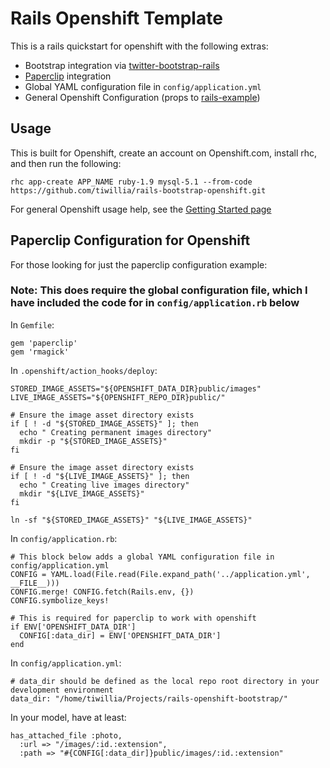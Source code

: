# Rails Openshift Template #
This is a rails quickstart for openshift with the following extras:
 - Bootstrap integration via [twitter-bootstrap-rails](https://github.com/seyhunak/twitter-bootstrap-rails)
 - [Paperclip](https://github.com/thoughtbot/paperclip) integration
 - Global YAML configuration file in `config/application.yml`
 - General Openshift Configuration (props to [rails-example](https://github.com/openshift/rails-example))

## Usage ##
This is built for Openshift, create an account on Openshift.com, install rhc, and then run the following:
~~~
rhc app-create APP_NAME ruby-1.9 mysql-5.1 --from-code https://github.com/tiwillia/rails-bootstrap-openshift.git
~~~

For general Openshift usage help, see the [Getting Started page](https://www.openshift.com/get-started)

## Paperclip Configuration for Openshift ##

For those looking for just the paperclip configuration example:

### Note: This does require the global configuration file, which I have included the code for in `config/application.rb` below

In `Gemfile`:
~~~
gem 'paperclip'
gem 'rmagick' 
~~~

In `.openshift/action_hooks/deploy`:
~~~
STORED_IMAGE_ASSETS="${OPENSHIFT_DATA_DIR}public/images" 
LIVE_IMAGE_ASSETS="${OPENSHIFT_REPO_DIR}public/"

# Ensure the image asset directory exists
if [ ! -d "${STORED_IMAGE_ASSETS}" ]; then
  echo " Creating permanent images directory"
  mkdir -p "${STORED_IMAGE_ASSETS}"
fi

# Ensure the image asset directory exists
if [ ! -d "${LIVE_IMAGE_ASSETS}" ]; then
  echo " Creating live images directory"
  mkdir "${LIVE_IMAGE_ASSETS}"
fi

ln -sf "${STORED_IMAGE_ASSETS}" "${LIVE_IMAGE_ASSETS}"
~~~

In `config/application.rb`:
~~~
# This block below adds a global YAML configuration file in config/application.yml
CONFIG = YAML.load(File.read(File.expand_path('../application.yml', __FILE__)))
CONFIG.merge! CONFIG.fetch(Rails.env, {})
CONFIG.symbolize_keys!

# This is required for paperclip to work with openshift
if ENV['OPENSHIFT_DATA_DIR']
  CONFIG[:data_dir] = ENV['OPENSHIFT_DATA_DIR']
end
~~~

In `config/application.yml`:
~~~
# data_dir should be defined as the local repo root directory in your development environment
data_dir: "/home/tiwillia/Projects/rails-openshift-bootstrap/"
~~~

In your model, have at least:
~~~
has_attached_file :photo,
  :url => "/images/:id.:extension",
  :path => "#{CONFIG[:data_dir]}public/images/:id.:extension"
~~~


